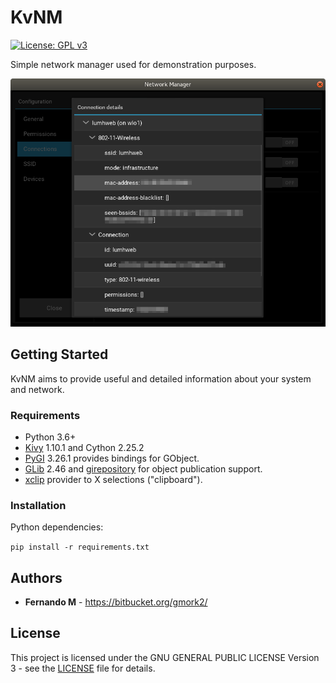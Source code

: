 # KvNM

[![License: GPL v3](https://img.shields.io/badge/License-GPLv3-blue.svg)](https://www.gnu.org/licenses/gpl-3.0)

Simple network manager used for demonstration purposes.

![photo](images/kvnm.png)

## Getting Started
KvNM aims to provide useful and detailed information about your system
and network.

### Requirements
* Python 3.6+
* [Kivy](https://kivy.org/docs/gettingstarted/installation.html)
1.10.1 and Cython 2.25.2
* [PyGI](https://pygobject.readthedocs.io/) 3.26.1 provides bindings
for GObject.
* [GLib](https://developer.gnome.org/glib/) 2.46 and
[girepository](https://wiki.gnome.org/Projects/GObjectIntrospection)
for object publication support.
* [xclip](https://github.com/astrand/xclip) provider to X selections 
("clipboard").

### Installation
Python dependencies:

`pip install -r requirements.txt`

## Authors

* **Fernando M** - https://bitbucket.org/gmork2/

## License
This project is licensed under the GNU GENERAL PUBLIC LICENSE
Version 3 - see the [LICENSE](LICENSE) file for details.


